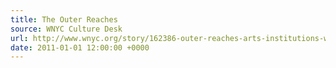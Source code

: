```yaml
---
title: The Outer Reaches
source: WNYC Culture Desk
url: http://www.wnyc.org/story/162386-outer-reaches-arts-institutions-worth-trip/
date: 2011-01-01 12:00:00 +0000
---
```

